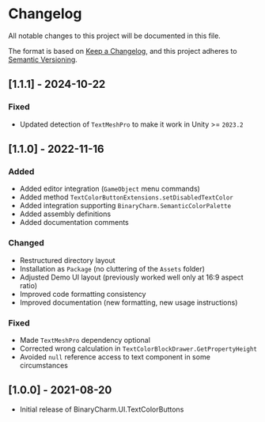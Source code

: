 # Changelog
All notable changes to this project will be documented in this file.

The format is based on [Keep a Changelog](https://keepachangelog.com/en/1.0.0/),
and this project adheres to [Semantic Versioning](https://semver.org/spec/v2.0.0.html).



## [1.1.1] - 2024-10-22

### Fixed
- Updated detection of `TextMeshPro` to make it work in Unity >= `2023.2`



## [1.1.0] - 2022-11-16

### Added
- Added editor integration (`GameObject` menu commands)
- Added method `TextColorButtonExtensions.setDisabledTextColor`
- Added integration supporting `BinaryCharm.SemanticColorPalette`
- Added assembly definitions
- Added documentation comments

### Changed
- Restructured directory layout
- Installation as `Package` (no cluttering of the `Assets` folder)
- Adjusted Demo UI layout (previously worked well only at 16:9 aspect ratio)
- Improved code formatting consistency
- Improved documentation (new formatting, new usage instructions)

### Fixed
- Made `TextMeshPro` dependency optional
- Corrected wrong calculation in `TextColorBlockDrawer.GetPropertyHeight`
- Avoided `null` reference access to text component in some circumstances



## [1.0.0] - 2021-08-20
- Initial release of BinaryCharm.UI.TextColorButtons
